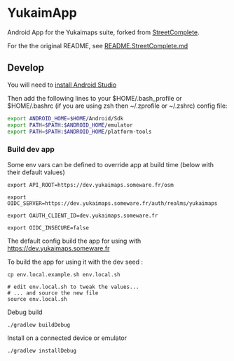 YukaimApp
=========

Android App for the Yukaimaps suite, forked from 
[StreetComplete](https://github.com/streetcomplete/StreetComplete).

For the the original README, see 
[README.StreetComplete.md](./README.StreetComplete.md)


Develop
-------

You will need to [install Android Studio](https://developer.android.com/studio)

Then add the following lines to your $HOME/.bash_profile or $HOME/.bashrc (if 
you are using zsh then ~/.zprofile or ~/.zshrc) config file:

```sh
export ANDROID_HOME=$HOME/Android/Sdk
export PATH=$PATH:$ANDROID_HOME/emulator
export PATH=$PATH:$ANDROID_HOME/platform-tools
```

### Build dev app

Some env vars can be defined to override app
at build time (below with their default values)

```
export API_ROOT=https://dev.yukaimaps.someware.fr/osm

export OIDC_SERVER=https://dev.yukaimaps.someware.fr/auth/realms/yukaimaps

export OAUTH_CLIENT_ID=dev.yukaimaps.someware.fr

export OIDC_INSECURE=false
```

The default config build the app for using with
https://dev.yukaimaps.someware.fr

To build the app for using it with the dev seed :

```
cp env.local.example.sh env.local.sh

# edit env.local.sh to tweak the values...
# ... and source the new file
source env.local.sh
```

Debug build

```
./gradlew buildDebug
```

Install on a connected device or emulator

```
./gradlew installDebug
```
